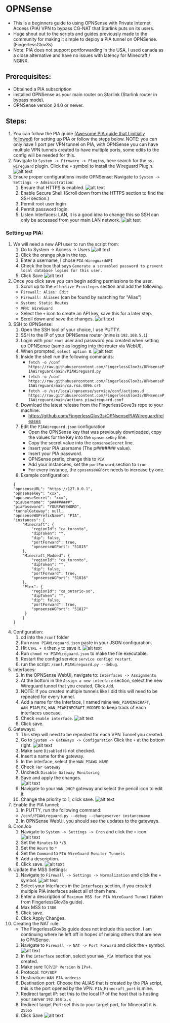 # OPNSense
- This is a beginners guide to using OPNSense with Private Internet Access (PIA) VPN to bypass CG-NAT that Starlink puts on its users.
- Huge shout out to the scripts and guides previously made to the community for making it simple to deploy a PIA tunnel on OPNSense. (FingerlessGlov3s)
- Note: PIA does not support portforwarding in the USA, I used canada as a close alternative and have no issues with latency for Minecraft / NGINX. 

## Prerequisites:
- Obtained a PIA subscription 
- installed OPNSense as your main router on Starlink (Starlink router in bypass mode). 
- OPNSense version 24.0 or newer.

## Steps:
1. You can follow the PIA guide [(Awesome PIA guide that I initially followed)](https://github.com/FingerlessGlov3s/OPNsensePIAWireguard/tree/main) for setting up PIA or follow the steps below. 
NOTE: you can only have 1 port per VPN tunnel on PIA, with OPNSense you can have multiple VPN tunnels created to have multiple ports, some edits to the config will be needed for this. 
2. Navigate to `System -> Firmware -> Plugins`, here search for the `os-wireguard` plugin.
Click the `+` symbol to install the Wireguard Plugin.  
![alt text](/Images/PIA-Portforwarding/wireguard%20plugin.png)
3. Ensure proper configurations inside OPNSense:
Navigate to `System -> Settings -> Administration`:
    1. Ensure that HTTPS is enabled. ![alt text](/Images/PIA-Portforwarding/administration%20-%20https%20enabled.png)
    2. Enable Secure Shell (Scroll down from the HTTPS section to find the SSH section.)
    3. Permit root user login
    4. Permit password login. 
    5. Listen Interfaces: LAN, it is a good idea to change this so SSH can only be accessed from your main LAN network. 
    ![alt text](/Images/PIA-Portforwarding/administration%20-%20ssh%20enabled.png)
### Setting up PIA: 
1. We will need a new API user to run the script from:
    1. Go to System -> Access -> Users
    ![alt text](/Images/PIA-Portforwarding/system%20-%20pia%20api%20user.png)
    2. Click the orange plus in the top. 
    3. Enter a username, I chose `PIA-WireguardAPI`
    4. Check the box that says `Generate a scrambled password to prevent local database logins for this user.` 
    5. Click Save
    ![alt text](/Images/PIA-Portforwarding/user%20config.png)
2. Once you click save you can begin adding permissions to the user. 
    1. Scroll up to the `effective Privileges` section and add the following: 
    - `Firewall: Alias: Edit` 
    - `Firewall: Aliases` (can be found by searching for "Alias")
    - `System: Static Routes`
    - `VPN: WireGuard` 
    - Select the `+` icon to create an API key, save this for a later step.
    - Scroll down and save the changes. 
    ![alt text](/Images/PIA-Portforwarding/user%20permissions%20and%20api%20key.png)
3. SSH to OPNSense:
    1. Open the SSH tool of your choice, I use PUTTY. 
    2. SSH to the IP of your OPNSense router (mine is `192.168.5.1`).
    3. Login with your `root` user and password you created when setting up OPNSense (same as logging into the router via WebUI).
    4. When prompted, `select option 8`. 
    ![alt text](/Images/PIA-Portforwarding/putty%20opnsense%20option.png)
    5. Inside the shell run the following commands: 
        - `fetch -o /conf https://raw.githubusercontent.com/FingerlessGlov3s/OPNsensePIAWireguard/main/PIAWireguard.py` 
        - `fetch -o /conf https://raw.githubusercontent.com/FingerlessGlov3s/OPNsensePIAWireguard/main/ca.rsa.4096.crt`
        - `fetch -o /usr/local/opnsense/service/conf/actions.d https://raw.githubusercontent.com/FingerlessGlov3s/OPNsensePIAWireguard/main/actions_piawireguard.conf`
    6. Download the latest release from the FingerlessGove3s repo to your machine. 
        - https://github.com/FingerlessGlov3s/OPNsensePIAWireguard/releases
    7. Edit the `PIAWireguard.json` configuration 
        - Open the OPNSense key that was previously downloaded, copy the values for the Key into the `opnsenseKey` line. 
        - Copy the secret value into the `opnsenseSecret` line. 
        - Insert your PIA username (The p####### value).
        - Insert your PIA password. 
        - OPNSense prefix, change this to `PIA`
        - Add your instancees, set the `portForward` section to `true`
        - For every instance, the `opnsenseWGPort` needs to increase by one. 
    8. Example configuration: 
    ```
    {
    "opnsenseURL": "https://127.0.0.1",
    "opnsenseKey": "xxx",
    "opnsenseSecret": "xxx",
    "piaUsername": "p########",
    "piaPassword": "YOURPASSWORD",
    "tunnelGateway": null,
    "opnsenseWGPrefixName": "PIA",
    "instances": {
        "Minecraft": {
            "regionId": "ca_toronto",
            "dipToken": "",
            "dip": false,
            "portForward": true,
            "opnsenseWGPort": "51815"
        },
		"Minecraft_Modded": {
            "regionId": "ca_toronto",
            "dipToken": "",
            "dip": false,
            "portForward": true,
            "opnsenseWGPort": "51816"
        },
		"Plex": {
            "regionId": "ca_ontario-so",
            "dipToken": "",
            "dip": false,
            "portForward": true,
            "opnsenseWGPort": "51817"
         }
        }
    }
    ```
4. Configuration: 
    1. cd into the `/conf` folder
    2. Run `nano PIAWireguard.json` paste in your JSON configuration. 
    3. Hit `CTRL + X` then `y` to save it. 
     ![alt text](/Images/PIA-Portforwarding/nano.png)
    4. Run `chmod +x PIAWireguard.json` to make the file executable. 
    5. Restart the configd service `service configd restart`. 
    6. run the script: `/conf.PIAWireguard.py --debug`.
5. Interfaces:
    1. In the OPNSense WebUI, navigate to: `Interfaces -> Assignments` 
    2. At the bottom in the `Assign a new interface` section, select the new Wireguard tunnel that you created, Click `Add`. 
    3. NOTE: If you created multiple tunnels like I did this will need to be repeated for every tunnel. 
    4. Add a name for the Interface, I named mine `WAN_PIAMINECRAFT`, `WAN_PIAPLEX`, `WAN_PIAMINECRAFT_MODDED` to keep track of each interfaces usecase. 
    5. Check `enable interface`.
    ![alt text](/Images/PIA-Portforwarding/wan%20piamc.png)
    6. Click save. 
6. Gateways: 
    1. This step will need to be repeated for each VPN Tunnel you created. 
    2. Go to `System -> Gateways -> Configuration` Click the `+` at the bottom right.
    ![alt text](/Images/PIA-Portforwarding/gateways.png)
    3. Make sure `Disabled` is not checked.
    4. Insert a name for the gateway. 
    5. In the interface, select the `WAN_PIAWG_NAME`
    6. Check `Far Gateway` 
    7. Uncheck `Disable Gateway Monitoring` 
    8. Save and apply the changes.  
    ![alt text](/Images/PIA-Portforwarding/mcgateway.png)
    9. Navigate to your `WAN_DHCP` gateway and select the pencil icon to edit it. 
    10. Change the priority to 1, click save. 
    ![alt text](/Images/PIA-Portforwarding/defaultgateway.png)
7. Enable the PIA tunnel:
    1. In PUTTY, run the following command: 
    - `/conf/PIAWireguard.py --debug --changeserver instancename`
    2. In OPNSense WebUI, you should see the updates to the gateways. 
8. CronJob
    1. Navigate to `System -> Settings -> Cron` and click the `+` icon. 
    ![alt text](/Images/PIA-Portforwarding/cronjob.png)
    2. Set the `Minutes` to `*/5` 
    3. Set the `Hours` to `*`
    4. Set the `Command` to `PIA WireGuard Monitor Tunnels`
    5. Add a description. 
    6. Click save. 
    ![alt text](/Images/PIA-Portforwarding/piacronjob.png)
9. Update the MSS Settings: 
    1. Navigate to `Firewall -> Settings -> Normalization` and click the `+` symbol. 
    ![alt text](/Images/PIA-Portforwarding/normalization%20settings.png)
    2. Select your Interfaces in the `Interfaces` section, if you created multiple PIA interfaces select all of them here. 
    3. Enter a description of `Maximum MSS for PIA WireGuard Tunnel` (taken from FingerlessGlov3s guide).
    4. Max MSS to `1380`
    5. Click save. 
    6. Click Apply Changes. 
10. Creating the NAT rule: 
    - The FingerlessGlov3s guide does not include this section. I am continuing where he left off in hopes of helping others that are new to OPNSense. 
    1. Navigate to `Firewall -> NAT -> Port Forward` and click the `+` symbol. 
    ![alt text](/Images/PIA-Portforwarding/firewallNAT.png)
    2. In the `interface` section, select your `WAN_PIA` interface that you created. 
    3. Make sure `TCP/IP Version` is `IPv4`. 
    4. Protocol: `TCP/UDP` 
    5. Destination: `WAN_PIA address` 
    6. Destination port: Choose the ALIAS that is created by the PIA script, this is the port opened by the VPN. `PIA_Minecraft_port` is mine. 
    7. Redirect target IP: set this to the local IP of the host that is hosting your server `192.168.x.x` 
    8. Redirect target Port: set this to your target port, for Minecraft it is `25565`
    9. Click Save
    ![alt text](/Images/PIA-Portforwarding/nat%20rule.png)
